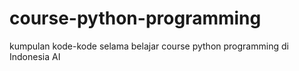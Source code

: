 # course-python-programming
kumpulan kode-kode selama belajar course python programming di Indonesia AI

